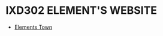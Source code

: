 IXD302 ELEMENT'S WEBSITE
======================================

- [Elements Town](https://elliethompson.github.io/elements/index.html)
